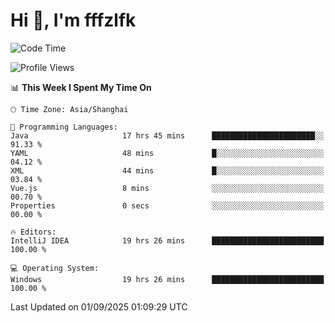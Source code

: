 # Hi 👋, I'm fffzlfk

<!--START_SECTION:waka-->
![Code Time](http://img.shields.io/badge/Code%20Time-1%2C368%20hrs%2050%20mins-blue)

![Profile Views](http://img.shields.io/badge/Profile%20Views-0-blue)

📊 **This Week I Spent My Time On** 

```text
🕑︎ Time Zone: Asia/Shanghai

💬 Programming Languages: 
Java                     17 hrs 45 mins      ███████████████████████░░   91.33 % 
YAML                     48 mins             █░░░░░░░░░░░░░░░░░░░░░░░░   04.12 % 
XML                      44 mins             █░░░░░░░░░░░░░░░░░░░░░░░░   03.84 % 
Vue.js                   8 mins              ░░░░░░░░░░░░░░░░░░░░░░░░░   00.70 % 
Properties               0 secs              ░░░░░░░░░░░░░░░░░░░░░░░░░   00.00 % 

🔥 Editors: 
IntelliJ IDEA            19 hrs 26 mins      █████████████████████████   100.00 % 

💻 Operating System: 
Windows                  19 hrs 26 mins      █████████████████████████   100.00 % 
```


 Last Updated on 01/09/2025 01:09:29 UTC
<!--END_SECTION:waka-->
